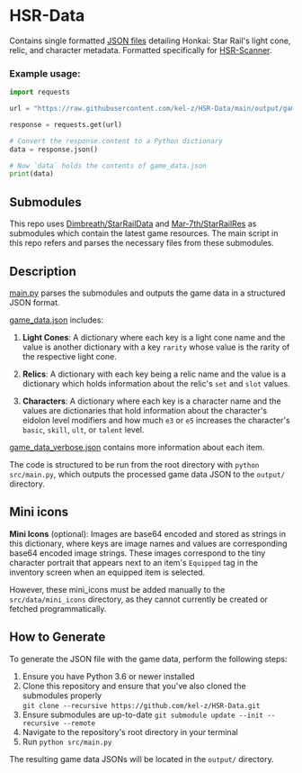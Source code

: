 # HSR-Data

Contains single formatted [JSON files](output) detailing Honkai: Star Rail's light cone, relic, and character metadata. Formatted specifically for [HSR-Scanner](https://github.com/kel-z/HSR-Scanner).

### Example usage:

```Python
import requests

url = "https://raw.githubusercontent.com/kel-z/HSR-Data/main/output/game_data.json"

response = requests.get(url)

# Convert the response.content to a Python dictionary
data = response.json()

# Now `data` holds the contents of game_data.json
print(data)

```

## Submodules

This repo uses [Dimbreath/StarRailData](https://github.com/Dimbreath/StarRailData) and [Mar-7th/StarRailRes](https://github.com/Mar-7th/StarRailRes) as submodules which contain the latest game resources. The main script in this repo refers and parses the necessary files from these submodules.

## Description

[main.py](src/main.py) parses the submodules and outputs the game data in a structured JSON format.

[game_data.json](output/game_data.json) includes:

1. **Light Cones**: A dictionary where each key is a light cone name and the value is another dictionary with a key `rarity` whose value is the rarity of the respective light cone.

2. **Relics**: A dictionary with each key being a relic name and the value is a dictionary which holds information about the relic's `set` and `slot` values.

3. **Characters**: A dictionary where each key is a character name and the values are dictionaries that hold information about the character's eidolon level modifiers and how much `e3` or `e5` increases the character's `basic`, `skill`, `ult`, or `talent` level.

[game_data_verbose.json](output/game_data_verbose.json) contains more information about each item.

The code is structured to be run from the root directory with `python src/main.py`, which outputs the processed game data JSON to the `output/` directory.

## Mini icons

**Mini Icons** (optional): Images are base64 encoded and stored as strings in this dictionary, where keys are image names and values are corresponding base64 encoded image strings. These images correspond to the tiny character portrait that appears next to an item's `Equipped` tag in the inventory screen when an equipped item is selected.

However, these mini_icons must be added manually to the `src/data/mini_icons` directory, as they cannot currently be created or fetched programmatically.

## How to Generate

To generate the JSON file with the game data, perform the following steps:

1. Ensure you have Python 3.6 or newer installed
2. Clone this repository and ensure that you've also cloned the submodules properly  
   `git clone --recursive https://github.com/kel-z/HSR-Data.git`
3. Ensure submodules are up-to-date
   `git submodule update --init --recursive --remote`
4. Navigate to the repository's root directory in your terminal
5. Run `python src/main.py`

The resulting game data JSONs will be located in the `output/` directory.
